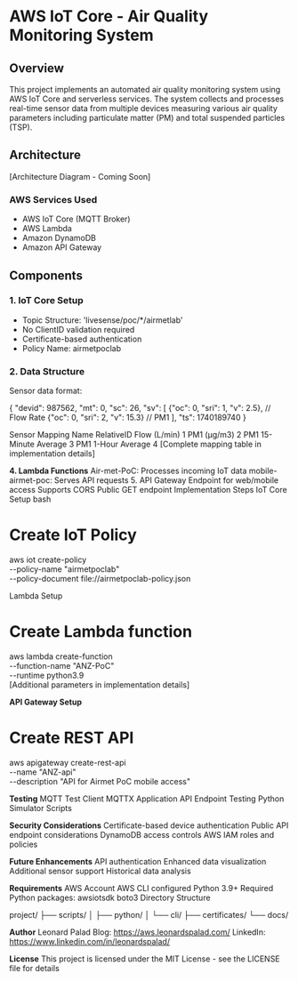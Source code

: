 # AWS IoT Core - Air Quality Monitoring System

## Overview
This project implements an automated air quality monitoring system using AWS IoT Core and serverless services. The system collects and processes real-time sensor data from multiple devices measuring various air quality parameters including particulate matter (PM) and total suspended particles (TSP).

## Architecture
[Architecture Diagram - Coming Soon]

### AWS Services Used
- AWS IoT Core (MQTT Broker)
- AWS Lambda
- Amazon DynamoDB
- Amazon API Gateway

## Components

### 1. IoT Core Setup
- Topic Structure: 'livesense/poc/*/airmetlab'
- No ClientID validation required
- Certificate-based authentication
- Policy Name: airmetpoclab

### 2. Data Structure
Sensor data format:

{
    "devid": 987562,
    "mt": 0,
    "sc": 26,
    "sv": [
        {"oc": 0, "sri": 1, "v": 2.5},    // Flow Rate
        {"oc": 0, "sri": 2, "v": 15.3}    // PM1
    ],
    "ts": 1740189740
}


Sensor Mapping
Name	RelativeID
Flow (L/min)	1
PM1 (µg/m3)	2
PM1 15-Minute Average	3
PM1 1-Hour Average	4
[Complete mapping table in implementation details]

**4. Lambda Functions**
Air-met-PoC: Processes incoming IoT data
mobile-airmet-poc: Serves API requests
5. API Gateway
Endpoint for web/mobile access
Supports CORS
Public GET endpoint
Implementation Steps
IoT Core Setup
bash

# Create IoT Policy
aws iot create-policy \
    --policy-name "airmetpoclab" \
    --policy-document file://airmetpoclab-policy.json


Lambda Setup

# Create Lambda function
aws lambda create-function \
    --function-name "ANZ-PoC" \
    --runtime python3.9 \
    [Additional parameters in implementation details]


**API Gateway Setup**

# Create REST API
aws apigateway create-rest-api \
    --name "ANZ-api" \
    --description "API for Airmet PoC mobile access"


**Testing**
MQTT Test Client
MQTTX Application
API Endpoint Testing
Python Simulator Scripts

**Security Considerations**
Certificate-based device authentication
Public API endpoint considerations
DynamoDB access controls
AWS IAM roles and policies

**Future Enhancements**
API authentication
Enhanced data visualization
Additional sensor support
Historical data analysis

**Requirements**
AWS Account
AWS CLI configured
Python 3.9+
Required Python packages:
awsiotsdk
boto3
Directory Structure

project/
├── scripts/
│   ├── python/
│   └── cli/
├── certificates/
└── docs/


**Author**
Leonard Palad
Blog: https://aws.leonardspalad.com/
LinkedIn: https://www.linkedin.com/in/leonardspalad/

**License**
This project is licensed under the MIT License - see the LICENSE file for details

